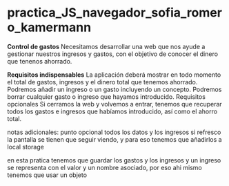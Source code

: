 # practica_JS_navegador_sofia_romero_kamermann

**Control de gastos**
Necesitamos desarrollar una web que nos ayude a gestionar nuestros ingresos y gastos, con el objetivo de conocer el dinero que tenenos ahorrado.

**Requisitos indispensables**
La aplicación deberá mostrar en todo momento el total de gastos, ingresos y el dinero total que tenemos ahorrado.
Podremos añadir un ingreso o un gasto incluyendo un concepto.
Podremos borrar cualquier gasto o ingreso que hayamos introducido.
Requisitos opcionales
Si cerramos la web y volvemos a entrar, tenemos que recuperar todos los gastos e ingresos que habíamos introducido, así como el ahorro total.

notas adicionales:
punto opcional todos los datos y los ingresos si refresco la pantalla se tienen que seguir viendo, y para eso tenemos que añadirlos a local storage

en esta pratica tenemos que guardar los gastos y los ingresos y un ingreso se representa con el valor y un nombre asociado, por eso ahi mismo tenemos que usar un objeto



